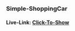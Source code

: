 ### Simple-ShoppingCar

#### Live-Link: [Click-To-Show](https://muhammed-nayeem.github.io/JavaScript-Projects/Simple-ShoppingCart/index.html)
